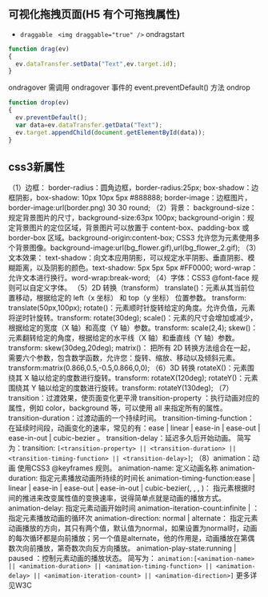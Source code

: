 ## 可视化拖拽页面(H5 有个可拖拽属性)
- `draggable `
`<img draggable="true" />`
ondragstart 
```js
function drag(ev)
{
  ev.dataTransfer.setData("Text",ev.target.id);
}
```
ondragover  需调用 ondragover 事件的 event.preventDefault() 方法
ondrop
```js
function drop(ev)
{
  ev.preventDefault();
  var data=ev.dataTransfer.getData("Text");
  ev.target.appendChild(document.getElementById(data));
}
```

## css3新属性
（1）边框：
border-radius：圆角边框，border-radius:25px;
box-shadow：边框阴影，box-shadow: 10px 10px 5px #888888;
border-image：边框图片，border-image:url(border.png) 30 30 round;
（2）背景：
background-size：规定背景图片的尺寸，background-size:63px 100px;
background-origin：规定背景图片的定位区域，背景图片可以放置于 content-box、padding-box 或 border-box 区域。background-origin:content-box;
CSS3 允许您为元素使用多个背景图像。background-image:url(bg_flower.gif),url(bg_flower_2.gif);
（3）文本效果：
text-shadow：向文本应用阴影，可以规定水平阴影、垂直阴影、模糊距离，以及阴影的颜色。text-shadow: 5px 5px 5px #FF0000;
word-wrap：允许文本进行换行。word-wrap:break-word;
（4）字体：CSS3 @font-face 规则可以自定义字体。
（5）2D 转换（transform）
translate()：元素从其当前位置移动，根据给定的 left（x 坐标） 和 top（y 坐标） 位置参数。 transform: translate(50px,100px);
rotate()：元素顺时针旋转给定的角度。允许负值，元素将逆时针旋转。transform: rotate(30deg);
scale()：元素的尺寸会增加或减少，根据给定的宽度（X 轴）和高度（Y 轴）参数。transform: scale(2,4);
skew()：元素翻转给定的角度，根据给定的水平线（X 轴）和垂直线（Y 轴）参数。transform: skew(30deg,20deg);
matrix()： 把所有 2D  转换方法组合在一起，需要六个参数，包含数学函数，允许您：旋转、缩放、移动以及倾斜元素。transform:matrix(0.866,0.5,-0.5,0.866,0,0);
（6）3D 转换
rotateX()：元素围绕其 X 轴以给定的度数进行旋转。transform: rotateX(120deg);
rotateY()：元素围绕其 Y 轴以给定的度数进行旋转。transform: rotateY(130deg);
（7）transition：过渡效果，使页面变化更平滑
transition-property ：执行动画对应的属性，例如 color，background 等，可以使用 all 来指定所有的属性。
transition-duration：过渡动画的一个持续时间。
transition-timing-function：在延续时间段，动画变化的速率，常见的有：ease | linear | ease-in | ease-out | ease-in-out | cubic-bezier 。
transition-delay：延迟多久后开始动画。
简写为：transition: `[<transition-property> || <transition-duration> || <transition-timing-function> || <transition-delay>]`;
（8）animation：动画
使用CSS3 @keyframes 规则。
animation-name: 定义动画名称
animation-duration: 指定元素播放动画所持续的时间长
animation-timing-function:ease | linear | ease-in | ease-out | ease-in-out | cubic-bezier(<number>, <number>, <number>, <number>)： 指元素根据时间的推进来改变属性值的变换速率，说得简单点就是动画的播放方式。
animation-delay: 指定元素动画开始时间
animation-iteration-count:infinite | <number>：指定元素播放动画的循环次
animation-direction: normal | alternate： 指定元素动画播放的方向，其只有两个值，默认值为normal，如果设置为normal时，动画的每次循环都是向前播放；另一个值是alternate，他的作用是，动画播放在第偶数次向前播放，第奇数次向反方向播放。
animation-play-state:running | paused ：控制元素动画的播放状态。
简写为： `animation:[<animation-name> || <animation-duration> || <animation-timing-function> || <animation-delay> || <animation-iteration-count> || <animation-direction>]`
更多详见W3C